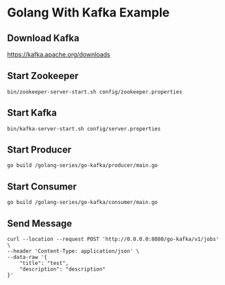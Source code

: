 # Golang With Kafka Example

## Download Kafka
https://kafka.apache.org/downloads

## Start Zookeeper
```
bin/zookeeper-server-start.sh config/zookeeper.properties
```

## Start Kafka
```
bin/kafka-server-start.sh config/server.properties
```

## Start Producer
```
go build /golang-series/go-kafka/producer/main.go
```

## Start Consumer
```
go build /golang-series/go-kafka/consumer/main.go
```

## Send Message
```
curl --location --request POST 'http://0.0.0.0:8080/go-kafka/v1/jobs' \
--header 'Content-Type: application/json' \
--data-raw '{
	"title": "test",
	"description": "description"
}'
```
